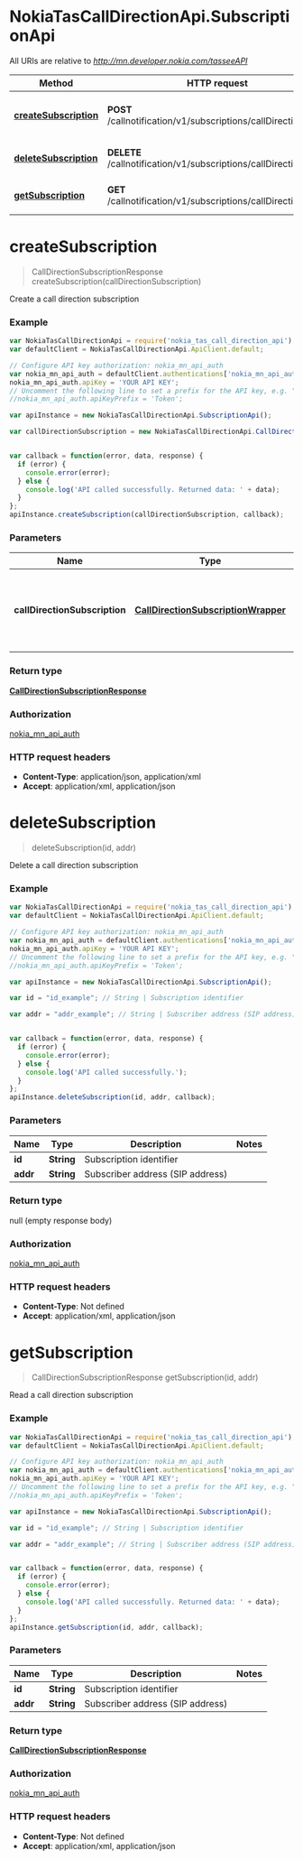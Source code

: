 # NokiaTasCallDirectionApi.SubscriptionApi

All URIs are relative to *http://mn.developer.nokia.com/tasseeAPI*

Method | HTTP request | Description
------------- | ------------- | -------------
[**createSubscription**](SubscriptionApi.md#createSubscription) | **POST** /callnotification/v1/subscriptions/callDirection | Create a call direction subscription
[**deleteSubscription**](SubscriptionApi.md#deleteSubscription) | **DELETE** /callnotification/v1/subscriptions/callDirection/subs | Delete a call direction subscription
[**getSubscription**](SubscriptionApi.md#getSubscription) | **GET** /callnotification/v1/subscriptions/callDirection/subs | Read a call direction subscription


<a name="createSubscription"></a>
# **createSubscription**
> CallDirectionSubscriptionResponse createSubscription(callDirectionSubscription)

Create a call direction subscription



### Example
```javascript
var NokiaTasCallDirectionApi = require('nokia_tas_call_direction_api');
var defaultClient = NokiaTasCallDirectionApi.ApiClient.default;

// Configure API key authorization: nokia_mn_api_auth
var nokia_mn_api_auth = defaultClient.authentications['nokia_mn_api_auth'];
nokia_mn_api_auth.apiKey = 'YOUR API KEY';
// Uncomment the following line to set a prefix for the API key, e.g. "Token" (defaults to null)
//nokia_mn_api_auth.apiKeyPrefix = 'Token';

var apiInstance = new NokiaTasCallDirectionApi.SubscriptionApi();

var callDirectionSubscription = new NokiaTasCallDirectionApi.CallDirectionSubscriptionWrapper(); // CallDirectionSubscriptionWrapper | Call direction subscription object that needs to be sent to the Nokia TAS


var callback = function(error, data, response) {
  if (error) {
    console.error(error);
  } else {
    console.log('API called successfully. Returned data: ' + data);
  }
};
apiInstance.createSubscription(callDirectionSubscription, callback);
```

### Parameters

Name | Type | Description  | Notes
------------- | ------------- | ------------- | -------------
 **callDirectionSubscription** | [**CallDirectionSubscriptionWrapper**](CallDirectionSubscriptionWrapper.md)| Call direction subscription object that needs to be sent to the Nokia TAS | 

### Return type

[**CallDirectionSubscriptionResponse**](CallDirectionSubscriptionResponse.md)

### Authorization

[nokia_mn_api_auth](../README.md#nokia_mn_api_auth)

### HTTP request headers

 - **Content-Type**: application/json, application/xml
 - **Accept**: application/xml, application/json

<a name="deleteSubscription"></a>
# **deleteSubscription**
> deleteSubscription(id, addr)

Delete a call direction subscription



### Example
```javascript
var NokiaTasCallDirectionApi = require('nokia_tas_call_direction_api');
var defaultClient = NokiaTasCallDirectionApi.ApiClient.default;

// Configure API key authorization: nokia_mn_api_auth
var nokia_mn_api_auth = defaultClient.authentications['nokia_mn_api_auth'];
nokia_mn_api_auth.apiKey = 'YOUR API KEY';
// Uncomment the following line to set a prefix for the API key, e.g. "Token" (defaults to null)
//nokia_mn_api_auth.apiKeyPrefix = 'Token';

var apiInstance = new NokiaTasCallDirectionApi.SubscriptionApi();

var id = "id_example"; // String | Subscription identifier

var addr = "addr_example"; // String | Subscriber address (SIP address)


var callback = function(error, data, response) {
  if (error) {
    console.error(error);
  } else {
    console.log('API called successfully.');
  }
};
apiInstance.deleteSubscription(id, addr, callback);
```

### Parameters

Name | Type | Description  | Notes
------------- | ------------- | ------------- | -------------
 **id** | **String**| Subscription identifier | 
 **addr** | **String**| Subscriber address (SIP address) | 

### Return type

null (empty response body)

### Authorization

[nokia_mn_api_auth](../README.md#nokia_mn_api_auth)

### HTTP request headers

 - **Content-Type**: Not defined
 - **Accept**: application/xml, application/json

<a name="getSubscription"></a>
# **getSubscription**
> CallDirectionSubscriptionResponse getSubscription(id, addr)

Read a call direction subscription



### Example
```javascript
var NokiaTasCallDirectionApi = require('nokia_tas_call_direction_api');
var defaultClient = NokiaTasCallDirectionApi.ApiClient.default;

// Configure API key authorization: nokia_mn_api_auth
var nokia_mn_api_auth = defaultClient.authentications['nokia_mn_api_auth'];
nokia_mn_api_auth.apiKey = 'YOUR API KEY';
// Uncomment the following line to set a prefix for the API key, e.g. "Token" (defaults to null)
//nokia_mn_api_auth.apiKeyPrefix = 'Token';

var apiInstance = new NokiaTasCallDirectionApi.SubscriptionApi();

var id = "id_example"; // String | Subscription identifier

var addr = "addr_example"; // String | Subscriber address (SIP address)


var callback = function(error, data, response) {
  if (error) {
    console.error(error);
  } else {
    console.log('API called successfully. Returned data: ' + data);
  }
};
apiInstance.getSubscription(id, addr, callback);
```

### Parameters

Name | Type | Description  | Notes
------------- | ------------- | ------------- | -------------
 **id** | **String**| Subscription identifier | 
 **addr** | **String**| Subscriber address (SIP address) | 

### Return type

[**CallDirectionSubscriptionResponse**](CallDirectionSubscriptionResponse.md)

### Authorization

[nokia_mn_api_auth](../README.md#nokia_mn_api_auth)

### HTTP request headers

 - **Content-Type**: Not defined
 - **Accept**: application/xml, application/json

